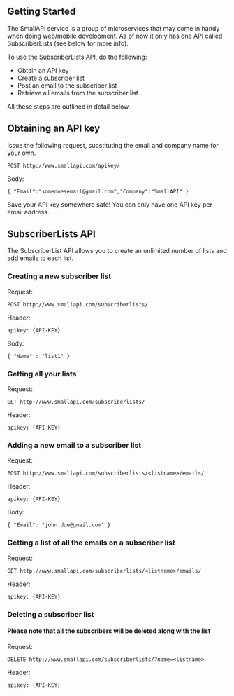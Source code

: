﻿## Getting Started
The SmallAPI service is a group of microservices that may come in handy when doing web/mobile development.
As of now it only has one API called SubscriberLists (see below for more info).

To use the SubscriberLists API, do the following:
* Obtain an API key
* Create a subscriber list
* Post an email to the subscriber list
* Retrieve all emails from the subscriber list

All these steps are outlined in detail below.


## Obtaining an API key

Issue the following request, substituting the email and company name for your own.

```httprequest
POST http://www.smallapi.com/apikey/
```

Body:
```
{ "Email":"someonesemail@gmail.com","Company":"SmallAPI" }
```

Save your API key somewhere safe!
You can only have one API key per email address.


## SubscriberLists API

The SubscriberList API allows you to create an unlimited number of lists and add emails to each list.

### Creating a new subscriber list

Request:
```httprequest
POST http://www.smallapi.com/subscriberlists/
```

Header:
```header
apikey: {API-KEY}
```

Body:
```
{ "Name" : "list1" }
```


### Getting all your lists 

Request:
```httprequest
GET http://www.smallapi.com/subscriberlists/
```

Header:
```header
apikey: {API-KEY}
```

### Adding a new email to a subscriber list

Request:
```httprequest
POST http://www.smallapi.com/subscriberlists/<listname>/emails/
```

Header:
```header
apikey: {API-KEY}
```

Body:
```
{ "Email": "john.doe@gmail.com" }
```

### Getting a list of all the emails on a subscriber list

Request:
```httprequest
GET http://www.smallapi.com/subscriberlists/<listname>/emails/
```

Header:
```header
apikey: {API-KEY}
```

### Deleting a subscriber list

#### Please note that all the subscribers will be deleted along with the list

Request:
```httprequest
DELETE http://www.smallapi.com/subscriberlists/?name=<listname>
```

Header:
```header
apikey: {API-KEY}
```
